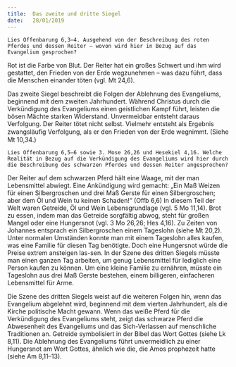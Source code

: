 ```yaml
---
title:  Das zweite und dritte Siegel
date:   28/01/2019
---
```


`Lies Offenbarung 6,3–4. Ausgehend von der Beschreibung des roten Pferdes und dessen Reiter – wovon wird hier in Bezug auf das Evangelium gesprochen?` 

Rot ist die Farbe von Blut. Der Reiter hat ein großes Schwert und ihm wird gestattet, den Frieden von der Erde wegzunehmen – was dazu führt, dass die Menschen einander töten (vgl. Mt 24,6). 

Das zweite Siegel beschreibt die Folgen der Ablehnung des Evangeliums, beginnend mit dem zweiten Jahrhundert. Während Christus durch die Verkündigung des Evangeliums einen geistlichen Kampf führt, leisten die bösen Mächte starken Widerstand. Unvermeidbar entsteht daraus Verfolgung. Der Reiter tötet nicht selbst. Vielmehr entsteht als Ergebnis zwangsläuﬁg Verfolgung, als er den Frieden von der Erde wegnimmt. (Siehe Mt 10,34.) 

`Lies Offenbarung 6,5–6 sowie 3. Mose 26,26 und Hesekiel 4,16. Welche Realität in Bezug auf die Verkündigung des Evangeliums wird hier durch die Beschreibung des schwarzen Pferdes und dessen Reiter angesprochen?` 

Der Reiter auf dem schwarzen Pferd hält eine Waage, mit der man Lebensmittel abwiegt. Eine Ankündigung wird gemacht: „Ein Maß Weizen für einen Silbergroschen und drei Maß Gerste für einen Silbergroschen; aber dem Öl und Wein tu keinen Schaden!“ (Offb 6,6) In diesem Teil der Welt waren Getreide, Öl und Wein Lebensgrundlage (vgl. 5 Mo 11,14). Brot zu essen, indem man das Getreide sorgfältig abwog, steht für großen Mangel oder eine Hungersnot (vgl. 3 Mo 26,26; Hes 4,16). Zu Zeiten von Johannes entsprach ein Silbergroschen einem Tageslohn (siehe Mt 20,2). Unter normalen Umständen konnte man mit einem Tageslohn alles kaufen, was eine Familie für diesen Tag benötigte. Doch eine Hungersnot würde die Preise extrem ansteigen las-sen. In der Szene des dritten Siegels müsste man einen ganzen Tag arbeiten, um genug Lebensmittel für lediglich eine Person kaufen zu können. Um eine kleine Familie zu ernähren, müsste ein Tageslohn aus drei Maß Gerste bestehen, einem billigeren, einfacheren Lebensmittel für Arme. 

Die Szene des dritten Siegels weist auf die weiteren Folgen hin, wenn das Evangelium abgelehnt wird, beginnend mit dem vierten Jahrhundert, als die Kirche politische Macht gewann. Wenn das weiße Pferd für die Verkündigung des Evangeliums steht, zeigt das schwarze Pferd die Abwesenheit des Evangeliums und das Sich-Verlassen auf menschliche Traditionen an. Getreide symbolisiert in der Bibel das Wort Gottes (siehe Lk 8,11). Die Ablehnung des Evangeliums führt unvermeidlich zu einer Hungersnot am Wort Gottes, ähnlich wie die, die Amos prophezeit hatte (siehe Am 8,11–13). 